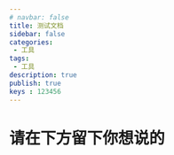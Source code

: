 ```yaml
---
# navbar: false
title: 测试文档
sidebar: false
categories:
 - 工具
tags:
 - 工具
description: true
publish: true
keys : 123456
---
```



# 请在下方留下你想说的

<comments />